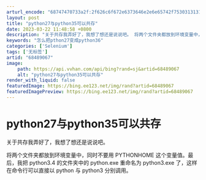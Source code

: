 ```yaml
---
arturl_encode: "68747470733a2f:2f626c6f672e6373646e2e6e65742f75303131313539363037:2f61727469636c652f64657461696c732f3638343839303637"
layout: post
title: "python27与python35可以共存"
date: 2023-03-22 11:48:58 +0800
description: "关于共存我弄好了，我想了想还是说说吧。 将两个文件夹都放到环境变量中，同时不要用 PYTHONHOM"
keywords: "怎么把pthon27变成python36"
categories: ['Selenium']
tags: ['无标签']
artid: "68489067"
image:
    path: https://api.vvhan.com/api/bing?rand=sj&artid=68489067
    alt: "python27与python35可以共存"
render_with_liquid: false
featuredImage: https://bing.ee123.net/img/rand?artid=68489067
featuredImagePreview: https://bing.ee123.net/img/rand?artid=68489067
---
```


# python27与python35可以共存

关于共存我弄好了，我想了想还是说说吧。
  
将两个文件夹都放到环境变量中，同时不要用 PYTHONHOME 这个变量值。最后，我把 python3.4 的文件夹中的 python.exe 重命名为 python3.exe 了，这样在命令行可以直接以 python 与 python3 分别调用。